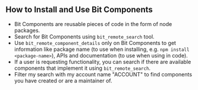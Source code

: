 ## How to Install and Use Bit Components

- Bit Components are reusable pieces of code in the form of node packages.
- Search for Bit Components using `bit_remote_search` tool.
- Use `bit_remote_component_details` only on Bit Components to get information like package name (to use when installing, e.g. `npm install <package-name>`), APIs and documentation (to use when using in code).
- If a user is requesting functionality, you can search if there are available components that implement it using `bit_remote_search`.
- Filter my search with my account name "ACCOUNT" to find components you have created or are a maintainer of.
